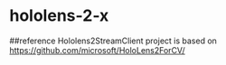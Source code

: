 # hololens-2-x

##reference
Hololens2StreamClient project is based on https://github.com/microsoft/HoloLens2ForCV/
